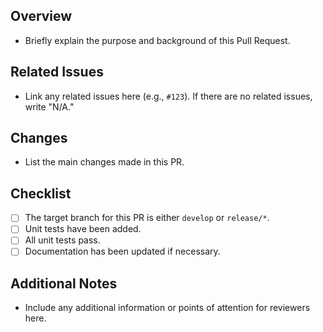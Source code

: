 ## Overview

- Briefly explain the purpose and background of this Pull Request.

## Related Issues

- Link any related issues here (e.g., `#123`). If there are no related issues, write "N/A."

## Changes

- List the main changes made in this PR.

## Checklist

- [ ] The target branch for this PR is either `develop` or `release/*`.
- [ ] Unit tests have been added.
- [ ] All unit tests pass.
- [ ] Documentation has been updated if necessary.

## Additional Notes

- Include any additional information or points of attention for reviewers here.
